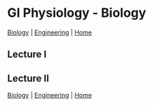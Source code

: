 # GI Physiology - Biology

[Biology](GI_Physiology.md) | [Engineering](GI_Physiology_Eng.md) | [Home]

## Lecture I


## Lecture II





[Biology](GI_Physiology.md) | [Engineering](GI_Physiology_Eng.md) | [Home]

[Home]:../../index.md